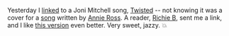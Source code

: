 Yesterday I <a href="http://scripting.com/2020/06/21.html#a161133">linked</a> to a Joni Mitchell song, <a href="https://genius.com/Annie-ross-twisted-lyrics">Twisted</a> -- not knowing it was a cover for a <a href="https://www.youtube.com/watch?v=l6OYSDYuvoA">song</a> written by <a href="https://en.wikipedia.org/wiki/Annie_Ross">Annie Ross</a>. A reader, <a href="https://twitter.com/pirx2691">Richie B</a>, sent me a link, and I like <a href="https://www.youtube.com/watch?v=l6OYSDYuvoA">this version</a> even better. Very sweet, jazzy. :boom:
